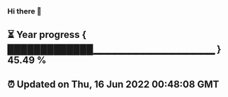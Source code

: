 ### Hi there 👋
⏳ Year progress { █████████████▁▁▁▁▁▁▁▁▁▁▁▁▁▁▁▁▁ } 45.49 %
---
⏰ Updated on Thu, 16 Jun 2022 00:48:08 GMT
---
